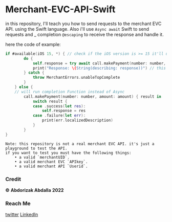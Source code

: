 # Merchant-EVC-API-Swift
in this repository, I'll teach you how to send requests to the merchant EVC API. using the Swift language.
Also i'll use `Async await` Swift to send requests and _ completion `@escaping` to receive the response and handle it.

here the code of example:
```swift
if #available(iOS 15, *) { // check if the iOS version is >= 15 it'll use the new API to send requests to the merchant EVC API using Async Swift
        do {
            self.response = try await call.makePayment(number: number, amount: amount)
            print("Response: \(String(describing: response))") // this just prints the response
        } catch {
            throw MerchantErrors.unableTopComplete
        }
    } else {
    // will run completion Function instead of Async
        call.makePayment(number: number, amount: amount) { result in
            switch result {
            case .success(let res):
                self.response = res
            case .failure(let err):
                print(err.localizedDescription)
            }
        }
}
```
```warning
Note: this repository is not a real merchant EVC API. it's just a playground to test the API. 
if you want to test you must have the following things:
    • a valid `merchantUID`.
    • a valid merchant EVC `APIkey`.
    • a valid merchant API `Userid`.
```

### **Credit**
**©** **Abdorizak Abdalla** **2022** 

### **Reach Me**
[twitter](https://twitter.com/abdorizak3)
[LinkedIn](https://www.linkedin.com/in/abdorizak-abdalla-6a221910a/)